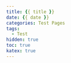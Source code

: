 ```yaml
---
title: {{ title }}
date: {{ date }}
categories: Test Pages
tags:
  - Test
hidden: true
toc: true
katex: true
---
```

